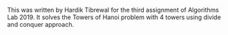 This was written by Hardik Tibrewal for the third assignment of Algorithms Lab 2019. It solves the Towers of Hanoi problem with 4 towers using divide and conquer approach.

